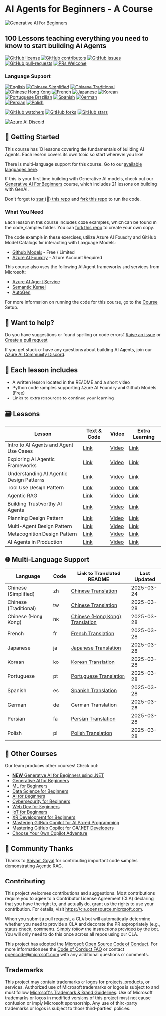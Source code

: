 # AI Agents for Beginners - A Course

![Generative AI For Beginners](./images/repo-thumbnail.png)

## 100 Lessons teaching everything you need to know to start building AI Agents

[![GitHub license](https://img.shields.io/github/license/microsoft/ai-agents-for-beginners.svg)](https://github.com/microsoft/ai-agents-for-beginners/blob/master/LICENSE?WT.mc_id=academic-105485-koreyst)
[![GitHub contributors](https://img.shields.io/github/contributors/microsoft/ai-agents-for-beginners.svg)](https://GitHub.com/microsoft/ai-agents-for-beginners/graphs/contributors/?WT.mc_id=academic-105485-koreyst)
[![GitHub issues](https://img.shields.io/github/issues/microsoft/ai-agents-for-beginners.svg)](https://GitHub.com/microsoft/ai-agents-for-beginners/issues/?WT.mc_id=academic-105485-koreyst)
[![GitHub pull-requests](https://img.shields.io/github/issues-pr/microsoft/ai-agents-for-beginners.svg)](https://GitHub.com/microsoft/ai-agents-for-beginners/pulls/?WT.mc_id=academic-105485-koreyst)
[![PRs Welcome](https://img.shields.io/badge/PRs-welcome-brightgreen.svg?style=flat-square)](http://makeapullrequest.com?WT.mc_id=academic-105485-koreyst)

### Language Support
[![English](https://img.shields.io/badge/English-brightgreen.svg?style=flat-square)](README.md)
[![Chinese Simplified](https://img.shields.io/badge/Chinese_Simplified-brightgreen.svg?style=flat-square)](./translations/zh/README.md)
[![Chinese Traditional](https://img.shields.io/badge/Chinese_Traditional-brightgreen.svg?style=flat-square)](./translations/tw/README.md)     
[![Chinese Hong Kong](https://img.shields.io/badge/Chinese_Hong_Kong-brightgreen.svg?style=flat-square)](./translations/hk/README.md) 
[![French](https://img.shields.io/badge/French-brightgreen.svg?style=flat-square)](./translations/fr/README.md)
[![Japanese](https://img.shields.io/badge/Japanese-brightgreen.svg?style=flat-square)](./translations/ja/README.md) 
[![Korean](https://img.shields.io/badge/Korean-brightgreen.svg?style=flat-square)](./translations/ko/README.md)
[![Portuguese Brazilian](https://img.shields.io/badge/Portuguese_Brazilian-brightgreen.svg?style=flat-square)](./translations/pt/README.md)
[![Spanish](https://img.shields.io/badge/Spanish-brightgreen.svg?style=flat-square)](./translations/es/README.md)
[![German](https://img.shields.io/badge/German-brightgreen.svg?style=flat-square)](./translations/de/README.md)  
[![Persian](https://img.shields.io/badge/Persian-brightgreen.svg?style=flat-square)](./translations/fa/README.md) 
[![Polish](https://img.shields.io/badge/Polish-brightgreen.svg?style=flat-square)](./translations/pl/README.md) 

[![GitHub watchers](https://img.shields.io/github/watchers/microsoft/ai-agents-for-beginners.svg?style=social&label=Watch)](https://GitHub.com/microsoft/ai-agents-for-beginners/watchers/?WT.mc_id=academic-105485-koreyst)
[![GitHub forks](https://img.shields.io/github/forks/microsoft/ai-agents-for-beginners.svg?style=social&label=Fork)](https://GitHub.com/microsoft/ai-agents-for-beginners/network/?WT.mc_id=academic-105485-koreyst)
[![GitHub stars](https://img.shields.io/github/stars/microsoft/ai-agents-for-beginners.svg?style=social&label=Star)](https://GitHub.com/microsoft/ai-agents-for-beginners/stargazers/?WT.mc_id=academic-105485-koreyst)

[![Azure AI Discord](https://dcbadge.limes.pink/api/server/kzRShWzttr)](https://discord.gg/kzRShWzttr)


## 🌱 Getting Started

This course has 10 lessons covering the fundamentals of building AI Agents. Each lesson covers its own topic so start wherever you like!

There is multi-language support for this course. Go to our [available languages here](#-multi-language-support). 

If this is your first time building with Generative AI models, check out our [Generative AI For Beginners](https://aka.ms/genai-beginners) course, which includes 21 lessons on building with GenAI.

Don't forget to [star (🌟) this repo](https://docs.github.com/en/get-started/exploring-projects-on-github/saving-repositories-with-stars?WT.mc_id=academic-105485-koreyst) and [fork this repo](https://github.com/microsoft/ai-agents-for-beginners/fork) to run the code.

### What You Need 

Each lesson in this course includes code examples, which can be found in the code_samples folder. You can [fork this repo](https://github.com/microsoft/ai-agents-for-beginners/fork) to create your own copy.  

The code example in these exercises, utilize Azure AI Foundry and GitHub Model Catalogs for interacting with Language Models:

- [Github Models](https://aka.ms/ai-agents-beginners/github-models) - Free / Limited
- [Azure AI Foundry](https://aka.ms/ai-agents-beginners/ai-foundry) - Azure Account Required

This course also uses the following AI Agent frameworks and services from Microsoft:

- [Azure AI Agent Service](https://aka.ms/ai-agents-beginners/ai-agent-service)
- [Semantic Kernel](https://aka.ms/ai-agents-beginners/semantic-kernel)
- [AutoGen](https://aka.ms/ai-agents/autogen)

For more information on running the code for this course, go to the [Course Setup](./00-course-setup/README.md).

## 🙏 Want to help?

Do you have suggestions or found spelling or code errors? [Raise an issue](https://github.com/microsoft/ai-agents-for-beginners/issues?WT.mc_id=academic-105485-koreyst) or [Create a pull request](https://github.com/microsoft/ai-agents-for-beginners/pulls?WT.mc_id=academic-105485-koreyst)

If you get stuck or have any questions about building AI Agents, join our [Azure AI Community Discord](https://discord.gg/kzRShWzttr).

## 📂 Each lesson includes

- A written lesson located in the README and a short video
- Python code samples supporting Azure AI Foundry and Github Models (Free)
- Links to extra resources to continue your learning


## 🗃️ Lessons

| **Lesson**                               | **Text & Code**                                    | **Video**                                                  | **Extra Learning**                                                                     |
|------------------------------------------|----------------------------------------------------|------------------------------------------------------------|----------------------------------------------------------------------------------------|
| Intro to AI Agents and Agent Use Cases   | [Link](./01-intro-to-ai-agents/README.md)          | [Video](https://youtu.be/3zgm60bXmQk?si=z8QygFvYQv-9WtO1)  | [Link](https://aka.ms/ai-agents-beginners/collection?WT.mc_id=academic-105485-koreyst) |
| Exploring AI Agentic Frameworks          | [Link](./02-explore-agentic-frameworks/README.md)  | [Video](https://youtu.be/ODwF-EZo_O8?si=Vawth4hzVaHv-u0H)  | [Link](https://aka.ms/ai-agents-beginners/collection?WT.mc_id=academic-105485-koreyst) |
| Understanding AI Agentic Design Patterns | [Link](./03-agentic-design-patterns/README.md)     | [Video](https://youtu.be/m9lM8qqoOEA?si=BIzHwzstTPL8o9GF)  | [Link](https://aka.ms/ai-agents-beginners/collection?WT.mc_id=academic-105485-koreyst) |
| Tool Use Design Pattern                  | [Link](./04-tool-use/README.md)                    | [Video](https://youtu.be/vieRiPRx-gI?si=2z6O2Xu2cu_Jz46N)  | [Link](https://aka.ms/ai-agents-beginners/collection?WT.mc_id=academic-105485-koreyst) |
| Agentic RAG                              | [Link](./05-agentic-rag/README.md)                 | [Video](https://youtu.be/WcjAARvdL7I?si=gKPWsQpKiIlDH9A3)  | [Link](https://aka.ms/ai-agents-beginners/collection?WT.mc_id=academic-105485-koreyst) |
| Building Trustworthy AI Agents           | [Link](./06-building-trustworthy-agents/README.md) | [Video](https://youtu.be/iZKkMEGBCUQ?si=jZjpiMnGFOE9L8OK ) | [Link](https://aka.ms/ai-agents-beginners/collection?WT.mc_id=academic-105485-koreyst) |
| Planning Design Pattern                  | [Link](./07-planning-design/README.md)             | [Video](https://youtu.be/kPfJ2BrBCMY?si=6SC_iv_E5-mzucnC)  | [Link](https://aka.ms/ai-agents-beginners/collection?WT.mc_id=academic-105485-koreyst) |
| Multi-Agent Design Pattern               | [Link](./08-multi-agent/README.md)                 | [Video](https://youtu.be/V6HpE9hZEx0?si=rMgDhEu7wXo2uo6g)  | [Link](https://aka.ms/ai-agents-beginners/collection?WT.mc_id=academic-105485-koreyst) |
| Metacognition Design Pattern             | [Link](./09-metacognition/README.md)               | [Video](https://youtu.be/His9R6gw6Ec?si=8gck6vvdSNCt6OcF)  | [Link](https://aka.ms/ai-agents-beginners/collection?WT.mc_id=academic-105485-koreyst) |
| AI Agents in Production                  | [Link](./10-ai-agents-production/README.md)        | [Video](https://youtu.be/l4TP6IyJxmQ?si=31dnhexRo6yLRJDl)  | [Link](https://aka.ms/ai-agents-beginners/collection?WT.mc_id=academic-105485-koreyst) |

## 🌐 Multi-Language Support

| Language             | Code | Link to Translated README                               | Last Updated |
|----------------------|------|---------------------------------------------------------|--------------|
| Chinese (Simplified) | zh   | [Chinese Translation](./translations/zh/README.md)      | 2025-03-24   |
| Chinese (Traditional)| tw   | [Chinese Translation](./translations/tw/README.md)      | 2025-03-28   |
| Chinese (Hong Kong)  | hk   | [Chinese (Hong Kong) Translation](./translations/hk/README.md) | 2025-03-28   |
| French               | fr   | [French Translation](./translations/fr/README.md)       | 2025-03-28   |
| Japanese             | ja   | [Japanese Translation](./translations/ja/README.md)     | 2025-03-28   |
| Korean               | ko   | [Korean Translation](./translations/ko/README.md)       | 2025-03-28   |
| Portuguese           | pt   | [Portuguese Translation](./translations/pt/README.md)   | 2025-03-28   |
| Spanish              | es   | [Spanish Translation](./translations/es/README.md)      | 2025-03-28   |
| German               | de   | [German Translation](./translations/de/README.md)       | 2025-03-28   |
| Persian              | fa   | [Persian Translation](./translations/fa/README.md)       | 2025-03-28   |
| Polish               | pl   | [Polish Translation](./translations/pl/README.md)       | 2025-03-28  |

## 🎒 Other Courses

Our team produces other courses! Check out:

- [**NEW** Generative AI for Beginners using .NET](https://github.com/microsoft/Generative-AI-for-beginners-dotnet?WT.mc_id=academic-105485-koreyst)
- [Generative AI for Beginners](https://github.com/microsoft/generative-ai-for-beginners?WT.mc_id=academic-105485-koreyst)
- [ML for Beginners](https://aka.ms/ml-beginners?WT.mc_id=academic-105485-koreyst)
- [Data Science for Beginners](https://aka.ms/datascience-beginners?WT.mc_id=academic-105485-koreyst)
- [AI for Beginners](https://aka.ms/ai-beginners?WT.mc_id=academic-105485-koreyst)
- [Cybersecurity for Beginners](https://github.com/microsoft/Security-101??WT.mc_id=academic-96948-sayoung)
- [Web Dev for Beginners](https://aka.ms/webdev-beginners?WT.mc_id=academic-105485-koreyst)
- [IoT for Beginners](https://aka.ms/iot-beginners?WT.mc_id=academic-105485-koreyst)
- [XR Development for Beginners](https://github.com/microsoft/xr-development-for-beginners?WT.mc_id=academic-105485-koreyst)
- [Mastering GitHub Copilot for AI Paired Programming](https://aka.ms/GitHubCopilotAI?WT.mc_id=academic-105485-koreyst)
- [Mastering GitHub Copilot for C#/.NET Developers](https://github.com/microsoft/mastering-github-copilot-for-dotnet-csharp-developers?WT.mc_id=academic-105485-koreyst)
- [Choose Your Own Copilot Adventure](https://github.com/microsoft/CopilotAdventures?WT.mc_id=academic-105485-koreyst)

## 🌟 Community Thanks

Thanks to [Shivam Goyal](https://www.linkedin.com/in/shivam2003/) for contributing important code samples demonstrating Agentic RAG. 

## Contributing

This project welcomes contributions and suggestions.  Most contributions require you to agree to a
Contributor License Agreement (CLA) declaring that you have the right to, and actually do, grant us
the rights to use your contribution. For details, visit <https://cla.opensource.microsoft.com>.

When you submit a pull request, a CLA bot will automatically determine whether you need to provide
a CLA and decorate the PR appropriately (e.g., status check, comment). Simply follow the instructions
provided by the bot. You will only need to do this once across all repos using our CLA.

This project has adopted the [Microsoft Open Source Code of Conduct](https://opensource.microsoft.com/codeofconduct/).
For more information see the [Code of Conduct FAQ](https://opensource.microsoft.com/codeofconduct/faq/) or
contact [opencode@microsoft.com](mailto:opencode@microsoft.com) with any additional questions or comments.

## Trademarks

This project may contain trademarks or logos for projects, products, or services. Authorized use of Microsoft
trademarks or logos is subject to and must follow
[Microsoft's Trademark & Brand Guidelines](https://www.microsoft.com/legal/intellectualproperty/trademarks/usage/general).
Use of Microsoft trademarks or logos in modified versions of this project must not cause confusion or imply Microsoft sponsorship.
Any use of third-party trademarks or logos is subject to those third-parties' policies.
